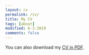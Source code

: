 ```yaml
---
layout: cv
permalink: /cv/
title: My CV
tags: [about]
modified: 6-3-2019
comments: false
---
```


You can also download my <a href="https://drive.google.com/file/d/1Z6ERfBUboLzuVskCtSmvMWvUv2stz4NU/view?usp=sharing" target="_blank">CV in PDF</a>.


